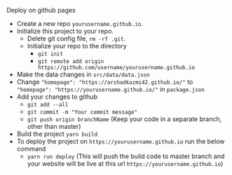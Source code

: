 Deploy on github pages

- Create a new repo `yourusername.github.io`.
- Initialize this project to your repo.
  - Delete git config file, `rm -rf .git`.
  - Initialize your repo to the directory 
    - `git init`
    - `git remote add origin https://github.com/username/yourusername.github.io`
- Make the data changes in `src/data/data.json`
- Change `"homepage": "https://arshadkazmi42.github.io/"` to `"homepage": "https://yourusername.github.io/"` in `package.json`
- Add your changes to github
  - `git add --all`
  - `git commit -m "Your commit message"`
  - `git push origin branchName` (Keep your code in a separate branch, other than master)
- Build the project `yarn build`
- To deploy the project on `https://yourusername.github.io` run the below command
  - `yarn run deploy`
  (This will push the build code to master branch and your website will be live at this url `https://yourusername.github.io`)
